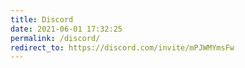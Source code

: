 ```yaml
---
title: Discord
date: 2021-06-01 17:32:25
permalink: /discord/
redirect_to: https://discord.com/invite/mPJWMYmsFw
---
```

